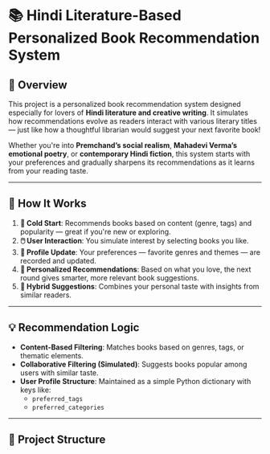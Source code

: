 # 📚 Hindi Literature-Based Personalized Book Recommendation System

## 🌟 Overview
This project is a personalized book recommendation system designed especially for lovers of **Hindi literature and creative writing**. It simulates how recommendations evolve as readers interact with various literary titles — just like how a thoughtful librarian would suggest your next favorite book!

Whether you're into **Premchand’s social realism**, **Mahadevi Verma’s emotional poetry**, or **contemporary Hindi fiction**, this system starts with your preferences and gradually sharpens its recommendations as it learns from your reading taste.

---

## 🧭 How It Works
1. **📖 Cold Start**: Recommends books based on content (genre, tags) and popularity — great if you're new or exploring.
2. **🖱️ User Interaction**: You simulate interest by selecting books you like.
3. **🧠 Profile Update**: Your preferences — favorite genres and themes — are recorded and updated.
4. **🎯 Personalized Recommendations**: Based on what you love, the next round gives smarter, more relevant book suggestions.
5. **🤝 Hybrid Suggestions**: Combines your personal taste with insights from similar readers.

---

## 💡 Recommendation Logic
- **Content-Based Filtering**: Matches books based on genres, tags, or thematic elements.
- **Collaborative Filtering (Simulated)**: Suggests books popular among users with similar taste.
- **User Profile Structure**: Maintained as a simple Python dictionary with keys like:
  - `preferred_tags`
  - `preferred_categories`

---

## 📁 Project Structure

